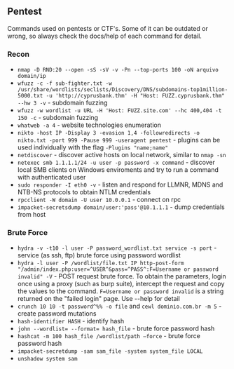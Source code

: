 ## Pentest
Commands used on pentests or CTF's. Some of it can be outdated or wrong, so always check the docs/help of each command for detail.

### Recon
* `nmap -D RND:20 --open -sS -sV -v -Pn --top-ports 100 -oN arquivo domain/ip `
* `wfuzz -c -f sub-fighter.txt -w /usr/share/wordlists/seclists/Discovery/DNS/subdomains-top1million-5000.txt -u 'http://cyprusbank.thm' -H "Host: FUZZ.cyprusbank.thm" --hw 3 -v` - subdomain fuzzing
* `wfuzz -w wordlist -u URL -H 'Host: FUZZ.site.com' --hc 400,404 -t 150 -c` - subdomain fuzzing
* `whatweb -a 4` - website technologies enumeration
* `nikto -host IP -Display 3 -evasion 1,4 -followredirects -o nikto.txt -port 999 -Pause 999 -useragent pentest` - plugins can be used individually with the flag `-Plugins "name;name"`
* `netdiscover` - discover active hosts on local network, similar to `nmap -sn`
* `netexec smb 1.1.1.1/24 -u user -p password -x command` - discover local SMB clients on Windows enviroments and try to run a command with authenticated user
* `sudo responder -I eth0 -v` - listen and respond for LLMNR, MDNS and NTB-NS protocols to obtain NTLM credentials
* `rpcclient -W domain -U user 10.0.0.1` - connect on rpc
* `impacket-secretsdump domain/user:'pass'@10.1.1.1` - dump credentials from host

### Brute Force
* `hydra -v -t10 -l user -P password_wordlist.txt service -s port` - service (as ssh, ftp) brute force using password wordlist
* `hydra -l user -P /wordlist/file.txt IP http-post-form "/admin/index.php:user=^USER^&pass=^PASS^:F=Username or password invalid" -V` - POST request brute force. To obtain the parameters, login once using a proxy (such as burp suite), intercept the request and copy the values to the command. `F=Username or password invalid` is a string returned on the "failed login" page. Use --help for detail
* `crunch 10 10 -t password^%% -o file` and `cewl dominio.com.br -m 5` - create password mutations
* `hash-identifier HASH` - identify hash
* `john --wordlist= --format= hash_file` - brute force password hash
* `hashcat -m 100 hash_file /wordlist/path —force` - brute force password hash
* `impacket-secretdump -sam sam_file -system system_file LOCAL`
* `unshadow system sam`


